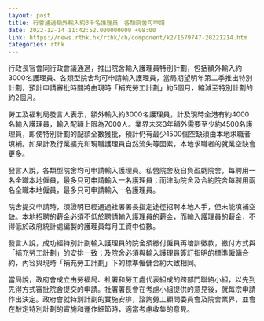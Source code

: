 ```yaml
---
layout: post
title: 行會通過額外輸入約3千名護理員　各類院舍可申請
date: 2022-12-14 11:42:52.000000000 +08:00
link: https://news.rthk.hk/rthk/ch/component/k2/1679747-20221214.htm
categories: rthk
---
```


行政長官會同行政會議通過，推出院舍輸入護理員特別計劃，包括額外輸入約3000名護理員、各類型院舍均可申請輸入護理員，當局期望明年第二季推出特別計劃，預計申請審批時間將由現時「補充勞工計劃」約5個月，縮減至特別計劃的約2個月。

勞工及福利局發言人表示，額外輸入約3000名護理員，計及現時全港有約4000名輸入護理員，輸入配額上限為7000人。業界未來3年額外需要至少約4500名護理員，即使特別計劃的配額全數獲批，預計仍有最少1500個空缺須由本地求職者填補。如果計及行業擴充和現職護理員自然流失等因素，本地求職者的就業空缺會更多。

發言人說，各類型院舍均可申請輸入護理員。私營院舍及自負盈虧院舍，每聘用一名全職本地僱員，最多只可申請輸入一名護理員；而津助院舍及合約院舍每聘用兩名全職本地僱員，最多只可申請輸入一名護理員。

院舍提交申請時，須證明已經通過社署署長指定途徑招聘本地人手，但未能填補空缺。本地招聘的薪金必須不低於聘請輸入護理員的薪金，而輸入護理員的薪金，不得低於政府統計處編製的護理員每月工資中位數。

發言人說，成功經特別計劃輸入護理員的院舍須繳付僱員再培訓徵款，繳付方式與「補充勞工計劃」的安排一致；及院舍必須與輸入護理員簽訂指明的標準僱傭合約，內容與現時「補充勞工計劃」下的標準僱傭合約大致相同。

當局說，政府會成立由勞福局、社署和勞工處代表組成的跨部門聯絡小組，以先到先得方式審批院舍提交的申請。社署署長會在考慮小組提供的意見後，就每宗申請作出決定。政府會就特別計劃的實施安排，諮詢勞工顧問委員會及院舍業界，並會在敲定特別計劃的實施和運作細節時，適當考慮收集的意見。
